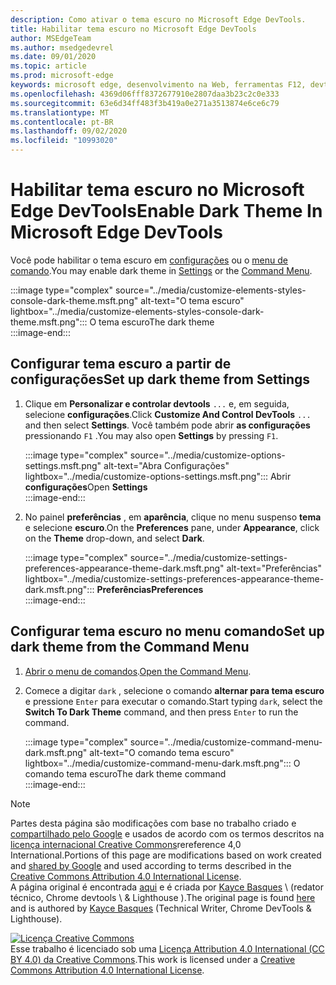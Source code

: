 ```yaml
---
description: Como ativar o tema escuro no Microsoft Edge DevTools.
title: Habilitar tema escuro no Microsoft Edge DevTools
author: MSEdgeTeam
ms.author: msedgedevrel
ms.date: 09/01/2020
ms.topic: article
ms.prod: microsoft-edge
keywords: microsoft edge, desenvolvimento na Web, ferramentas F12, devtools
ms.openlocfilehash: 4369d06fff8372677910e2807daa3b23c2c0e333
ms.sourcegitcommit: 63e6d34ff483f3b419a0e271a3513874e6ce6c79
ms.translationtype: MT
ms.contentlocale: pt-BR
ms.lasthandoff: 09/02/2020
ms.locfileid: "10993020"
---
```

<!-- Copyright Kayce Basques 

   Licensed under the Apache License, Version 2.0 (the "License");
   you may not use this file except in compliance with the License.
   You may obtain a copy of the License at

       https://www.apache.org/licenses/LICENSE-2.0

   Unless required by applicable law or agreed to in writing, software
   distributed under the License is distributed on an "AS IS" BASIS,
   WITHOUT WARRANTIES OR CONDITIONS OF ANY KIND, either express or implied.
   See the License for the specific language governing permissions and
   limitations under the License.  -->





# <span data-ttu-id="2d085-104">Habilitar tema escuro no Microsoft Edge DevTools</span><span class="sxs-lookup"><span data-stu-id="2d085-104">Enable Dark Theme In Microsoft Edge DevTools</span></span>   

  

<span data-ttu-id="2d085-105">Você pode habilitar o tema escuro em [configurações](#set-up-dark-theme-from-settings) ou o [menu de comando](#set-up-dark-theme-from-the-command-menu).</span><span class="sxs-lookup"><span data-stu-id="2d085-105">You may enable dark theme in [Settings](#set-up-dark-theme-from-settings) or the [Command Menu](#set-up-dark-theme-from-the-command-menu).</span></span>  

:::image type="complex" source="../media/customize-elements-styles-console-dark-theme.msft.png" alt-text="O tema escuro" lightbox="../media/customize-elements-styles-console-dark-theme.msft.png":::
   <span data-ttu-id="2d085-107">O tema escuro</span><span class="sxs-lookup"><span data-stu-id="2d085-107">The dark theme</span></span>  
:::image-end:::  

## <span data-ttu-id="2d085-108">Configurar tema escuro a partir de configurações</span><span class="sxs-lookup"><span data-stu-id="2d085-108">Set up dark theme from Settings</span></span>   

1.  <span data-ttu-id="2d085-109">Clique em **Personalizar e controlar devtools** `...` e, em seguida, selecione **configurações**.</span><span class="sxs-lookup"><span data-stu-id="2d085-109">Click **Customize And Control DevTools** `...` and then select **Settings**.</span></span>  <span data-ttu-id="2d085-110">Você também pode abrir **as configurações** pressionando `F1` .</span><span class="sxs-lookup"><span data-stu-id="2d085-110">You may also open **Settings** by pressing `F1`.</span></span>  
    
    :::image type="complex" source="../media/customize-options-settings.msft.png" alt-text="Abra Configurações" lightbox="../media/customize-options-settings.msft.png":::
       <span data-ttu-id="2d085-112">Abrir **configurações**</span><span class="sxs-lookup"><span data-stu-id="2d085-112">Open **Settings**</span></span>  
    :::image-end:::  

1.  <span data-ttu-id="2d085-113">No painel **preferências** , em **aparência**, clique no menu suspenso **tema** e selecione **escuro**.</span><span class="sxs-lookup"><span data-stu-id="2d085-113">On the **Preferences** pane,  under **Appearance**, click on the **Theme** drop-down, and select **Dark**.</span></span>  
    
    :::image type="complex" source="../media/customize-settings-preferences-appearance-theme-dark.msft.png" alt-text="Preferências" lightbox="../media/customize-settings-preferences-appearance-theme-dark.msft.png":::
       **<span data-ttu-id="2d085-115">Preferências</span><span class="sxs-lookup"><span data-stu-id="2d085-115">Preferences</span></span>**  
    :::image-end:::  

## <span data-ttu-id="2d085-116">Configurar tema escuro no menu comando</span><span class="sxs-lookup"><span data-stu-id="2d085-116">Set up dark theme from the Command Menu</span></span>   

1.  <span data-ttu-id="2d085-117">[Abrir o menu de comandos][DevtoolsCommandMenu].</span><span class="sxs-lookup"><span data-stu-id="2d085-117">[Open the Command Menu][DevtoolsCommandMenu].</span></span>  
1.  <span data-ttu-id="2d085-118">Comece a digitar `dark` , selecione o comando **alternar para tema escuro** e pressione `Enter` para executar o comando.</span><span class="sxs-lookup"><span data-stu-id="2d085-118">Start typing `dark`, select the **Switch To Dark Theme** command, and then press `Enter` to run the command.</span></span>  
    
    :::image type="complex" source="../media/customize-command-menu-dark.msft.png" alt-text="O comando tema escuro" lightbox="../media/customize-command-menu-dark.msft.png":::
       <span data-ttu-id="2d085-120">O comando tema escuro</span><span class="sxs-lookup"><span data-stu-id="2d085-120">The dark theme command</span></span>  
    :::image-end:::  
    
<!--  
   


-->  

<!-- links -->  

[DevtoolsCommandMenu]: ../command-menu/index.md "Menu de comando | Documentos da Microsoft"  

> [!NOTE]
> <span data-ttu-id="2d085-122">Partes desta página são modificações com base no trabalho criado e [compartilhado pelo Google][GoogleSitePolicies] e usados de acordo com os termos descritos na [licença internacional Creative Commons][CCA4IL]rereference 4,0 International.</span><span class="sxs-lookup"><span data-stu-id="2d085-122">Portions of this page are modifications based on work created and [shared by Google][GoogleSitePolicies] and used according to terms described in the [Creative Commons Attribution 4.0 International License][CCA4IL].</span></span>  
> <span data-ttu-id="2d085-123">A página original é encontrada [aqui](https://developers.google.com/web/tools/chrome-devtools/customize/dark-theme) e é criada por [Kayce Basques][KayceBasques] \ (redator técnico, Chrome devtools \ & Lighthouse \).</span><span class="sxs-lookup"><span data-stu-id="2d085-123">The original page is found [here](https://developers.google.com/web/tools/chrome-devtools/customize/dark-theme) and is authored by [Kayce Basques][KayceBasques] \(Technical Writer, Chrome DevTools \& Lighthouse\).</span></span>  

[![Licença Creative Commons][CCby4Image]][CCA4IL]  
<span data-ttu-id="2d085-125">Esse trabalho é licenciado sob uma [Licença Attribution 4.0 International (CC BY 4.0) da Creative Commons][CCA4IL].</span><span class="sxs-lookup"><span data-stu-id="2d085-125">This work is licensed under a [Creative Commons Attribution 4.0 International License][CCA4IL].</span></span>  

[CCA4IL]: https://creativecommons.org/licenses/by/4.0  
[CCby4Image]: https://i.creativecommons.org/l/by/4.0/88x31.png  
[GoogleSitePolicies]: https://developers.google.com/terms/site-policies  
[KayceBasques]: https://developers.google.com/web/resources/contributors/kaycebasques  
